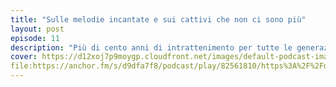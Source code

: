```yaml
---
title: "Sulle melodie incantate e sui cattivi che non ci sono più"
layout: post
episode: 11
description: "Più di cento anni di intrattenimento per tutte le generazioni. Colonne sonore indimenticabili per alcuni, intollerabili per altri. Classifiche che non stanno in piedi. E cattivi che non ci sono più. Un episodio con i cartoni Disney raccontati male."
cover: https://d12xoj7p9moygp.cloudfront.net/images/default-podcast-image.png
file:https://anchor.fm/s/d9dfa7f8/podcast/play/82561810/https%3A%2F%2Fd3ctxlq1ktw2nl.cloudfront.net%2Fstaging%2F2024-1-12%2Fd63d310e-4123-4ff9-3f40-285d56af8a05.mp3 
---
```

